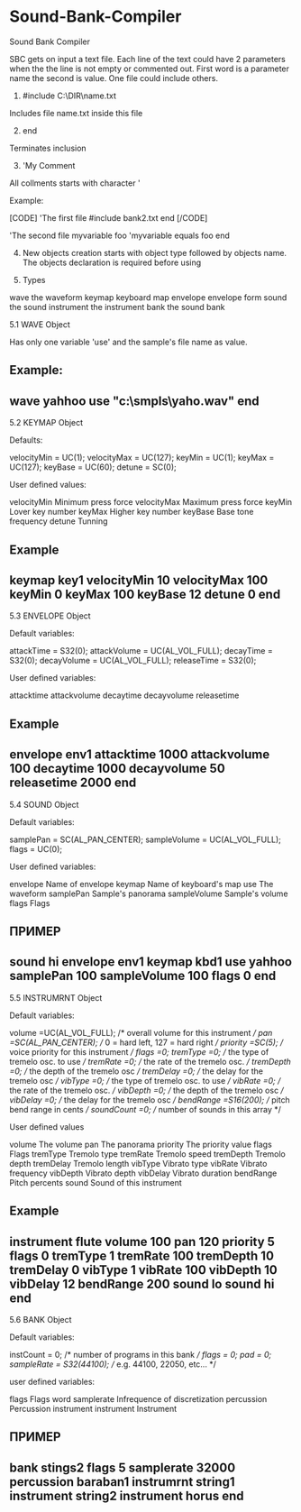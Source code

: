 # Sound-Bank-Compiler
Sound Bank Compiler

SBC gets on input a text file. Each line of the text could have 2 parameters when the the line is not empty or commented out. First word is a parameter name the second is value.
One file could include others.

1)	#include C:\DIR\name.txt

Includes file name.txt inside this file

2)	end

Terminates inclusion

3)	'My Comment

All collments starts with character '

Example:

<file bank.txt>
[CODE]
'The first file
#include bank2.txt	
end	
[/CODE]

<file bank2.txt>

'The second file
myvariable foo	'myvariable equals foo
end	


4) New objects creation starts with object type followed by objects name. The objects declaration is required before using

5) Types

wave		the waveform
keymap		keyboard map
envelope	envelope form
sound		the sound 
instrument	the instrument
bank		the sound bank

5.1 WAVE Object

Has only one variable 'use' and the sample's file name as value.

Example:
-----------------------------------------------------------
wave yahhoo
use	"c:\smpls\yaho.wav"
end
-----------------------------------------------------------

5.2	KEYMAP Object

Defaults:

velocityMin	=	UC(1);
velocityMax	=	UC(127);
keyMin		=	UC(1);
keyMax		=	UC(127);
keyBase		=	UC(60);
detune		=	SC(0);

User defined values:

velocityMin	Minimum press force
velocityMax	Maximum press force
keyMin		Lover key number
keyMax		Higher key number
keyBase		Base tone frequency
detune		Tunning

Example
-----------------------------------------------------------
keymap 		key1
	velocityMin	10
	velocityMax	100
	keyMin		0
	keyMax		100
	keyBase		12
	detune		0
end
-----------------------------------------------------------

5.3	ENVELOPE Object

Default variables:

attackTime		=	S32(0);	
attackVolume	=	UC(AL_VOL_FULL);
decayTime		=	S32(0);
decayVolume		=	UC(AL_VOL_FULL); 
releaseTime		=	S32(0);

User defined variables:

attacktime
attackvolume
decaytime
decayvolume
releasetime

Example
-----------------------------------------------------------
envelope 		env1
	attacktime		1000
	attackvolume	100
	decaytime		1000
	decayvolume		50
	releasetime		2000
end
-----------------------------------------------------------

5.4 SOUND Object

Default variables:

samplePan		= SC(AL_PAN_CENTER);
sampleVolume	= UC(AL_VOL_FULL);
flags			= UC(0);

User defined variables:

envelope		Name of envelope
keymap			Name of keyboard's map
use				The waveform
samplePan		Sample's panorama
sampleVolume	Sample's volume
flags			Flags

ПРИМЕР
-----------------------------------------------------------
sound 		hi
	envelope	env1
	keymap 		kbd1
	use			yahhoo
	samplePan	100
	sampleVolume	100
	flags		0
end
-----------------------------------------------------------

5.5 INSTRUMRNT Object

Default variables:

volume		=UC(AL_VOL_FULL);	/* overall volume for this instrument */
pan			=SC(AL_PAN_CENTER); /* 0 = hard left, 127 = hard right */
priority	=SC(5);	/* voice priority for this instrument */
flags		=0;
tremType	=0;	/* the type of tremelo osc. to use */
tremRate	=0;	/* the rate of the tremelo osc. */
tremDepth	=0;	/* the depth of the tremelo osc */
tremDelay	=0;	/* the delay for the tremelo osc */
vibType		=0;	/* the type of tremelo osc. to use */
vibRate		=0;	/* the rate of the tremelo osc. */
vibDepth	=0;	/* the depth of the tremelo osc */
vibDelay	=0;	/* the delay for the tremelo osc */
bendRange	=S16(200);	/* pitch bend range in cents */
soundCount	=0;	/* number of sounds in this array */

User defined values

volume		The volume
pan			The panorama
priority	The priority value
flags		Flags
tremType	Tremolo type
tremRate	Tremolo speed
tremDepth	Tremolo depth
tremDelay	Tremolo length
vibType		Vibrato type
vibRate		Vibrato frequency
vibDepth	Vibrato depth
vibDelay	Vibrato duration
bendRange	Pitch percents
sound		Sound of this instrument

Example
-----------------------------------------------------------
instrument flute
	volume		100
	pan	120
	priority	5
	flags		0
	tremType	1
	tremRate	100
	tremDepth	10
	tremDelay	0
	vibType		1
	vibRate		100
	vibDepth	10
	vibDelay	12
	bendRange	200
	sound		lo
	sound		hi
end
-----------------------------------------------------------

5.6	BANK Object

Default variables:

instCount = 0;	/* number of programs in this bank */
flags = 0;
pad = 0;
sampleRate = S32(44100);	/* e.g. 44100, 22050, etc... */

user defined variables:

flags		Flags word
samplerate	Infrequence of discretization
percussion	Percussion instrument
instrument	Instrument

ПРИМЕР
-----------------------------------------------------------
bank stings2
	flags	5
	samplerate	32000
	percussion	baraban1
	instrumrnt	string1
	instrument	string2
	instrument	horus
end
-----------------------------------------------------------

